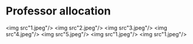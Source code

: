 # Professor allocation

<img src"1.jpeg"/>
<img src"2.jpeg"/>
<img src"3.jpeg"/>
<img src"4.jpeg"/>
<img src"5.jpeg"/>
<img src"1.jpeg"/>
<img src"1.jpeg"/>
